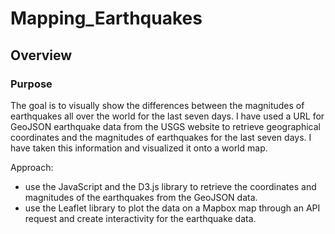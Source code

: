 # Mapping_Earthquakes

## Overview
### Purpose
The goal is to visually show the differences between the magnitudes of earthquakes all over the world for the last seven days. I have used a URL for GeoJSON earthquake data from the USGS website to retrieve geographical coordinates and the magnitudes of earthquakes for the last seven days. I have taken this information and visualized it onto a world map.

Approach:
- use the JavaScript and the D3.js library to retrieve the coordinates and magnitudes of the earthquakes from the GeoJSON data. 
- use the Leaflet library to plot the data on a Mapbox map through an API request and create interactivity for the earthquake data.

